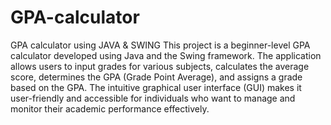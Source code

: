 # GPA-calculator
GPA calculator using JAVA &amp; SWING
This project is a beginner-level GPA calculator developed using Java and the Swing framework. The application allows users to input grades for various subjects, calculates the average score, determines the GPA (Grade Point Average), and assigns a grade based on the GPA. The intuitive graphical user interface (GUI) makes it user-friendly and accessible for individuals who want to manage and monitor their academic performance effectively.
